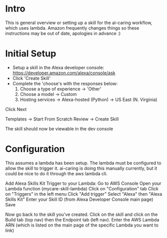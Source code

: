# Intro
This is general overview or setting up a skill for the ai-caring workflow, which uses lambda. Amazon frequently changes things so these instructions may be out of date, apologies in advance :)

# Initial Setup
* Setup a skill in the Alexa developer console:
https://developer.amazon.com/alexa/console/ask
* Click 'Create Skill'
* Complete the 'choose's with the responses below:
  1. Choose a type of experience
  -> 'Other'
  2. Choose a model
  -> Custom
  3. Hosting services
  -> Alexa-hosted (Python)
  -> US East (N. Virginia)

Click Next

  Templates
  -> Start From Scratch
  Review
  -> Create Skill

The skill should now be viewable in the dev console

# Configuration
This assumes a lambda has been setup. The lambda must be configured to allow the skill to trigger it. ai-caring is doing this manually currently, but it could be nice to do it through the aws lambda cli.

Add Alexa Skills Kit Trigger to your Lambda:
Go to AWS Console
Open your Lambda function (mycare-skill-lambda)
Click on "Configuration" tab
Click on "Triggers" in the left menu
Click "Add trigger"
Select "Alexa" then "Alexa Skills Kit"
Enter your Skill ID (from Alexa Developer Console main page)
Save

Now go back to the skill you've created. Click on the skill and click on the Build tab (top nav) then the Endpoint tab (left nav). Enter the AWS Lambda ARN (which is listed on the main page of the specific Lambda you want to link)




# 



